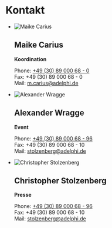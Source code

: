 # Kontakt

-	![Maike Carius](about/maike-carius.jpg)
	
	<h2>Maike Carius</h2>
	
	**Koordination**
	
	Phone: [+49 (30) 89 000 68 - 0](tel:+493089000680)  
	Fax: +49 (30) 89 000 68 - 0  
	Mail: [m.carius@adelphi.de](mailto:m.carius@adelphi.de)
-	![Alexander Wragge](about/alexander-wragge.jpg)
	
	<h2>Alexander Wragge</h2>
	
	**Event**

	Phone: [+49 (30) 89 000 68 - 96](tel:+4930890006896)  
	Fax: +49 (30) 89 000 68 - 10  
	Mail: [stolzenberg@adelphi.de](mailto:stolzenberg@adelphi.de)
-	![Christopher Stolzenberg](about/christopher-stolzenberg.jpg)
	
	<h2>Christopher Stolzenberg</h2>
	
	**Presse**
	
	Phone: [+49 (30) 89 000 68 - 96](tel:+4930890006896)  
	Fax: +49 (30) 89 000 68 - 10  
	Mail: [stolzenberg@adelphi.de](mailto:stolzenberg@adelphi.de)

